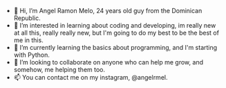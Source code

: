 - 👋 Hi, I’m Angel Ramon Melo, 24 years old guy from the Dominican Republic.
- 👀 I’m interested in learning about coding and developing, im really new at all this, really really new, but I'm going to do my best to be the best of me in this.
- 🌱 I’m currently learning the basics about programming, and I'm starting with Python.
- 💞️ I’m looking to collaborate on anyone who can help me grow, and somehow, me helping them too.
- 📫 You can contact me on my instagram, @angelrmel.

<!---
AngelrMel/AngelrMel is a ✨ special ✨ repository because its `README.md` (this file) appears on your GitHub profile.
You can click the Preview link to take a look at your changes.
--->
